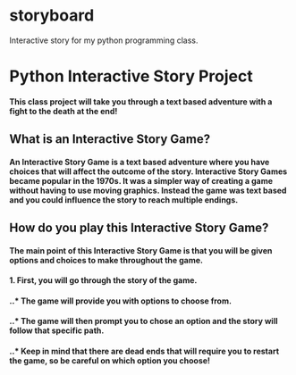 # storyboard
Interactive story for my python programming class.
# Python Interactive Story Project
#### This class project will take you through a text based adventure with a fight to the death at the end!
## What is an Interactive Story Game?
#### An Interactive Story Game is a text based adventure where you have choices that will affect the outcome of the story. Interactive Story Games became popular in the 1970s. It was a simpler way of creating a game without having to use moving graphics. Instead the game was text based and you could influence the story to reach multiple endings.
## How do you play this Interactive Story Game?
#### The main point of this Interactive Story Game is that you will be given options and choices to make throughout the game.
#### 1. First, you will go through the story of the game.
#### ..* The game will provide you with options to choose from.
#### ..* The game will then prompt you to chose an option and the story will follow that specific path.
#### ..* Keep in mind that there are dead ends that will require you to restart the game, so be careful on which option you choose!
